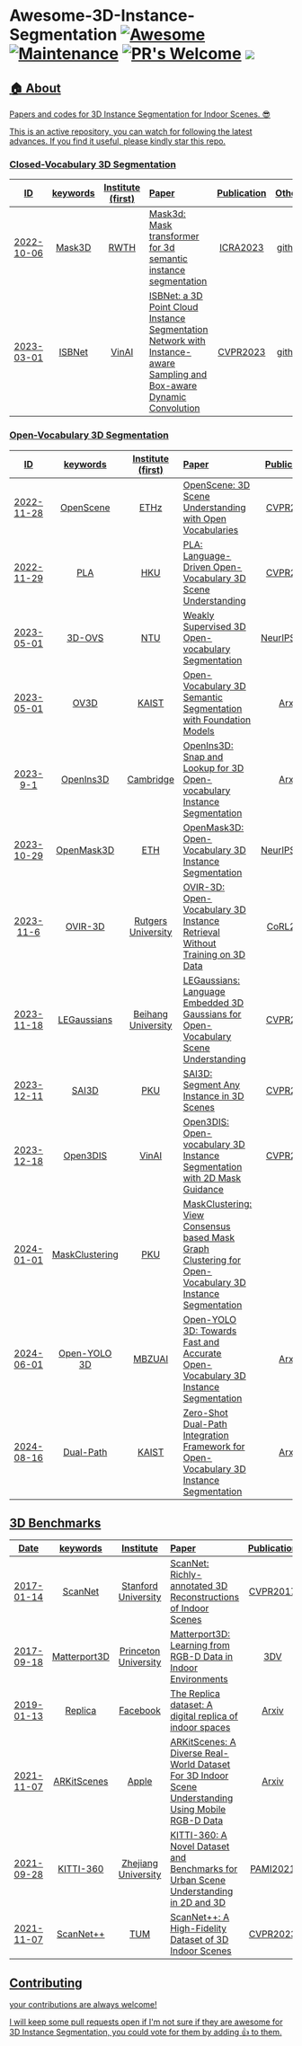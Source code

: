 
# Awesome-3D-Instance-Segmentation [![Awesome](https://awesome.re/badge.svg)](https://awesome.re) [![Maintenance](https://img.shields.io/badge/Maintained%3F-yes-green.svg)](https://GitHub.com/Naereen/StrapDown.js/graphs/commit-activity) [![PR's Welcome](https://img.shields.io/badge/PRs-welcome-brightgreen.svg?style=flat)](http://makeapullrequest.com)  <a href="" target='_blank'><img src="https://visitor-badge.laobi.icu/badge?page_id=activevisionlab.llm3d&left_color=gray&right_color=blue">

## 🏠 About
Papers and codes for 3D Instance Segmentation for Indoor Scenes. 😎 

This is an active repository, you can watch for following the latest advances. If you find it useful, please kindly star this repo.


### Closed-Vocabulary 3D Segmentation
|  ID |       keywords       |    Institute (first)    | Paper                                                                                                                                                                               | Publication | Others |
| :-----: | :------------------: | :--------------: | :---------------------------------------------------------------------------------------------------------------------------------------------------------------------------------- | :---------: | :---------: 
| 2022-10-06 |  Mask3D |    RWTH  | [Mask3d: Mask transformer for 3d semantic instance segmentation](https://arxiv.org/pdf/2312.11557.pdf)                                                                                | ICRA2023 | [github](https://github.com/JonasSchult/Mask3D) |
| 2023-03-01 |  ISBNet |    VinAI  | [ISBNet: a 3D Point Cloud Instance Segmentation Network with Instance-aware Sampling and Box-aware Dynamic Convolution](https://arxiv.org/abs/2303.00246)                                                                                | CVPR2023 | [github](https://github.com/VinAIResearch/ISBNet) |


### Open-Vocabulary 3D Segmentation
|  ID |       keywords       |    Institute (first)    | Paper                                                                                                                                                                               | Publication | Others |
| :-----: | :------------------: | :--------------: | :---------------------------------------------------------------------------------------------------------------------------------------------------------------------------------- | :---------: | :---------: 
| 2022-11-28 |       OpenScene       |      ETHz      | [OpenScene: 3D Scene Understanding with Open Vocabularies](https://arxiv.org/pdf/2211.15654.pdf)                                                             |   CVPR2023  | [github](https://github.com/pengsongyou/openscene) |                                                                 | OpenReview | [github]() |
| 2022-11-29 |        PLA        |     HKU    | [PLA: Language-Driven Open-Vocabulary 3D Scene Understanding](https://arxiv.org/pdf/2211.16312.pdf)       |CVPR2023|  [github](https://github.com/CVMI-Lab/PLA) |
| 2023-05-01 |  3D-OVS |    NTU  | [Weakly Supervised 3D Open-vocabulary Segmentation](https://arxiv.org/pdf/2305.14093)                                                                                | NeurIPS2023 | [github](https://github.com/Kunhao-Liu/3D-OVS) |
| 2023-05-01 |  OV3D  |    KAIST  | [Open-Vocabulary 3D Semantic Segmentation with Foundation Models](https://openaccess.thecvf.com/content/CVPR2024/papers/Jiang_Open-Vocabulary_3D_Semantic_Segmentation_with_Foundation_Models_CVPR_2024_paper.pdf)                                                                            | Arxiv | [project]() |
| 2023-9-1|  OpenIns3D |    Cambridge  | [OpenIns3D: Snap and Lookup for 3D Open-vocabulary Instance Segmentation](https://arxiv.org/pdf/2309.00616.pdf)                                                                                | Arxiv | [github](https://zheninghuang.github.io/OpenIns3D/) |                                                                 |   ICCV2023| [github]() |
| 2023-10-29|  OpenMask3D |    ETH  | [OpenMask3D: Open-Vocabulary 3D Instance Segmentation](https://openmask3d.github.io/static/pdf/openmask3d.pdf)                                                                                | NeurIPS2023 | [github](https://openmask3d.github.io/) |    
| 2023-11-6 |  OVIR-3D |    Rutgers University  | [OVIR-3D: Open-Vocabulary 3D Instance Retrieval Without Training on 3D Data](https://arxiv.org/pdf/2311.02873.pdf) | CoRL2023 | [github](https://github.com/shiyoung77/OVIR-3D/) |
| 2023-11-18 |  LEGaussians |    Beihang University  | [LEGaussians: Language Embedded 3D Gaussians for Open-Vocabulary Scene Understanding](https://arxiv.org/pdf/2311.18482.pdf)                                                                                | CVPR2024 | [github](https://github.com/buaavrcg/LEGaussians) |
| 2023-12-11 |  SAI3D |    PKU  | [SAI3D: Segment Any Instance in 3D Scenes](https://arxiv.org/pdf/2312.11557.pdf)                                                                                | CVPR2024 | [github](https://yd-yin.github.io/SAI3D) |
| 2023-12-18 |  Open3DIS |    VinAI  | [Open3DIS: Open-vocabulary 3D Instance Segmentation with 2D Mask Guidance](https://arxiv.org/pdf/2312.10671.pdf)                                                                                | CVPR2024 | [github](https://open3dis.github.io/) |
| 2024-01-01 |  MaskClustering |    PKU  | [MaskClustering: View Consensus based Mask Graph Clustering for Open-Vocabulary 3D Instance Segmentation](https://arxiv.org/pdf/2401.07745)       
| 2024-06-01 |  Open-YOLO 3D |    MBZUAI  | [Open-YOLO 3D: Towards Fast and Accurate Open-Vocabulary 3D Instance Segmentation](https://arxiv.org/html/2406.02548v1)                                                                            | Arxiv | [github](https://github.com/aminebdj/OpenYOLO3D) |
| 2024-08-16 |  Dual-Path |    KAIST  | [Zero-Shot Dual-Path Integration Framework for Open-Vocabulary 3D Instance Segmentation](https://openaccess.thecvf.com/content/CVPR2024W/OpenSUN3D/papers/Ton_Zero-Shot_Dual-Path_Integration_Framework_for_Open-Vocabulary_3D_Instance_Segmentation_CVPRW_2024_paper.pdf)                                                                            | Arxiv | [project]() |


## 3D Benchmarks
|  Date |       keywords       |    Institute    | Paper                                                                                                                                                                               | Publication | Others |
| :-----: | :------------------: | :--------------: | :---------------------------------------------------------------------------------------------------------------------------------------------------------------------------------- | :---------: | :---------: 
| 2017-01-14 | ScanNet | Stanford University | [ScanNet: Richly-annotated 3D Reconstructions of Indoor Scenes](https://arxiv.org/abs/1702.04405) | CVPR2017| [github](https://github.com/ScanNet/ScanNet) |
| 2017-09-18 | Matterport3D | Princeton University | [Matterport3D: Learning from RGB-D Data in Indoor Environments](https://niessner.github.io/Matterport/) | 3DV| [github](https://niessner.github.io/Matterport/) |
| 2019-01-13 | Replica | Facebook | [The Replica dataset: A digital replica of indoor spaces](https://arxiv.org/pdf/1906.05797) | Arxiv| [github](https://github.com/facebookresearch/Replica-Dataset/) |
| 2021-11-07 | ARKitScenes | Apple | [ARKitScenes: A Diverse Real-World Dataset For 3D Indoor Scene Understanding Using Mobile RGB-D Data](https://arxiv.org/abs/2111.08897) | Arxiv| [github](https://github.com/apple/ARKitScenes) |
| 2021-09-28 | KITTI-360 | Zhejiang University | [KITTI-360: A Novel Dataset and Benchmarks for Urban Scene Understanding in 2D and 3D](https://www.cvlibs.net/datasets/kitti-360/) | PAMI2021| [project](https://www.cvlibs.net/datasets/kitti-360/) |
| 2021-11-07 | ScanNet++ | TUM | [ScanNet++: A High-Fidelity Dataset of 3D Indoor Scenes](https://arxiv.org/abs/2308.11417) | CVPR2023| [github](https://cy94.github.io/scannetpp/) |



## Contributing

your contributions are always welcome!

I will keep some pull requests open if I'm not sure if they are awesome for 3D Instance Segmentation, you could vote for them by adding 👍 to them.
